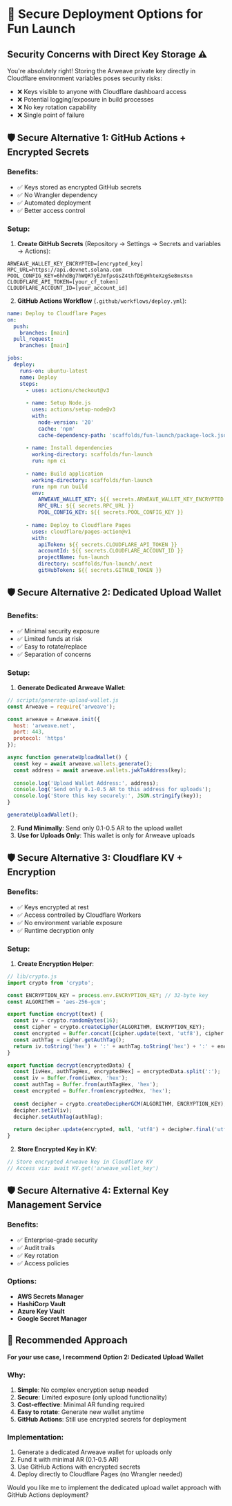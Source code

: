 # 🔐 Secure Deployment Options for Fun Launch

## Security Concerns with Direct Key Storage ⚠️

You're absolutely right! Storing the Arweave private key directly in Cloudflare environment variables poses security risks:

- ❌ Keys visible to anyone with Cloudflare dashboard access
- ❌ Potential logging/exposure in build processes
- ❌ No key rotation capability
- ❌ Single point of failure

## 🛡️ Secure Alternative 1: GitHub Actions + Encrypted Secrets

### Benefits:
- ✅ Keys stored as encrypted GitHub secrets
- ✅ No Wrangler dependency
- ✅ Automated deployment
- ✅ Better access control

### Setup:

1. **Create GitHub Secrets** (Repository → Settings → Secrets and variables → Actions):
```
ARWEAVE_WALLET_KEY_ENCRYPTED=[encrypted_key]
RPC_URL=https://api.devnet.solana.com
POOL_CONFIG_KEY=6hhdBg7hWQR7yEJmfpsGsZ4thfDEgHhteXzgSe8msXsn
CLOUDFLARE_API_TOKEN=[your_cf_token]
CLOUDFLARE_ACCOUNT_ID=[your_account_id]
```

2. **GitHub Actions Workflow** (`.github/workflows/deploy.yml`):
```yaml
name: Deploy to Cloudflare Pages
on:
  push:
    branches: [main]
  pull_request:
    branches: [main]

jobs:
  deploy:
    runs-on: ubuntu-latest
    name: Deploy
    steps:
      - uses: actions/checkout@v3
      
      - name: Setup Node.js
        uses: actions/setup-node@v3
        with:
          node-version: '20'
          cache: 'npm'
          cache-dependency-path: 'scaffolds/fun-launch/package-lock.json'
      
      - name: Install dependencies
        working-directory: scaffolds/fun-launch
        run: npm ci
      
      - name: Build application
        working-directory: scaffolds/fun-launch
        run: npm run build
        env:
          ARWEAVE_WALLET_KEY: ${{ secrets.ARWEAVE_WALLET_KEY_ENCRYPTED }}
          RPC_URL: ${{ secrets.RPC_URL }}
          POOL_CONFIG_KEY: ${{ secrets.POOL_CONFIG_KEY }}
      
      - name: Deploy to Cloudflare Pages
        uses: cloudflare/pages-action@v1
        with:
          apiToken: ${{ secrets.CLOUDFLARE_API_TOKEN }}
          accountId: ${{ secrets.CLOUDFLARE_ACCOUNT_ID }}
          projectName: fun-launch
          directory: scaffolds/fun-launch/.next
          gitHubToken: ${{ secrets.GITHUB_TOKEN }}
```

## 🛡️ Secure Alternative 2: Dedicated Upload Wallet

### Benefits:
- ✅ Minimal security exposure
- ✅ Limited funds at risk
- ✅ Easy to rotate/replace
- ✅ Separation of concerns

### Setup:

1. **Generate Dedicated Arweave Wallet**:
```javascript
// scripts/generate-upload-wallet.js
const Arweave = require('arweave');

const arweave = Arweave.init({
  host: 'arweave.net',
  port: 443,
  protocol: 'https'
});

async function generateUploadWallet() {
  const key = await arweave.wallets.generate();
  const address = await arweave.wallets.jwkToAddress(key);
  
  console.log('Upload Wallet Address:', address);
  console.log('Send only 0.1-0.5 AR to this address for uploads');
  console.log('Store this key securely:', JSON.stringify(key));
}

generateUploadWallet();
```

2. **Fund Minimally**: Send only 0.1-0.5 AR to the upload wallet
3. **Use for Uploads Only**: This wallet is only for Arweave uploads

## 🛡️ Secure Alternative 3: Cloudflare KV + Encryption

### Benefits:
- ✅ Keys encrypted at rest
- ✅ Access controlled by Cloudflare Workers
- ✅ No environment variable exposure
- ✅ Runtime decryption only

### Setup:

1. **Create Encryption Helper**:
```javascript
// lib/crypto.js
import crypto from 'crypto';

const ENCRYPTION_KEY = process.env.ENCRYPTION_KEY; // 32-byte key
const ALGORITHM = 'aes-256-gcm';

export function encrypt(text) {
  const iv = crypto.randomBytes(16);
  const cipher = crypto.createCipher(ALGORITHM, ENCRYPTION_KEY);
  const encrypted = Buffer.concat([cipher.update(text, 'utf8'), cipher.final()]);
  const authTag = cipher.getAuthTag();
  return iv.toString('hex') + ':' + authTag.toString('hex') + ':' + encrypted.toString('hex');
}

export function decrypt(encryptedData) {
  const [ivHex, authTagHex, encryptedHex] = encryptedData.split(':');
  const iv = Buffer.from(ivHex, 'hex');
  const authTag = Buffer.from(authTagHex, 'hex');
  const encrypted = Buffer.from(encryptedHex, 'hex');
  
  const decipher = crypto.createDecipherGCM(ALGORITHM, ENCRYPTION_KEY);
  decipher.setIV(iv);
  decipher.setAuthTag(authTag);
  
  return decipher.update(encrypted, null, 'utf8') + decipher.final('utf8');
}
```

2. **Store Encrypted Key in KV**:
```javascript
// Store encrypted Arweave key in Cloudflare KV
// Access via: await KV.get('arweave_wallet_key')
```

## 🛡️ Secure Alternative 4: External Key Management Service

### Benefits:
- ✅ Enterprise-grade security
- ✅ Audit trails
- ✅ Key rotation
- ✅ Access policies

### Options:
- **AWS Secrets Manager**
- **HashiCorp Vault**
- **Azure Key Vault**
- **Google Secret Manager**

## 🎯 Recommended Approach

**For your use case, I recommend Option 2: Dedicated Upload Wallet**

### Why:
1. **Simple**: No complex encryption setup needed
2. **Secure**: Limited exposure (only upload functionality)
3. **Cost-effective**: Minimal AR funding required
4. **Easy to rotate**: Generate new wallet anytime
5. **GitHub Actions**: Still use encrypted secrets for deployment

### Implementation:
1. Generate a dedicated Arweave wallet for uploads only
2. Fund it with minimal AR (0.1-0.5 AR)
3. Use GitHub Actions with encrypted secrets
4. Deploy directly to Cloudflare Pages (no Wrangler needed)

Would you like me to implement the dedicated upload wallet approach with GitHub Actions deployment?
